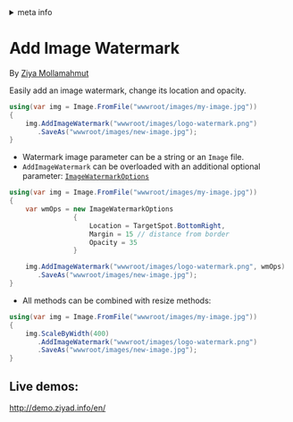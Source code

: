<!-- meta tags details, will be assigned to meta tags inside header by js -->
<div id="meta-info">
<details><summary>meta info</summary>

> * Title: <i id="md-title">LazZiya.ImageResize - Add Image Watermark</i>
> * Keywords: <i id="md-keywords">asp.net-core, image, resize, crop, scale, text watermark, animated, gif</i>
> * Description: <i id="md-description">Image resizing tool for .Net applications to resize images and add text/image watermark, Supports most common image types including animated gif.</i>
> * Author: <i id="md-author">Ziya Mollamahmut</i>
> * Date: <i id="md-date">10-Feb-2021</i>
> * Image: <i id="md-image">https://github.com/LazZiya/Docs/raw/master/LazZiya.ImageResize/v4.0/images/lazziya-imageresize-logo.png</i>
> * Image-alt: <i id="md-image-alt">LazZiya.ImageResize Logo</i>
> * Version: <i id="md-version">v4.0</i>

</details>
</div>

# Add Image Watermark

By [Ziya Mollamahmut](https://github.com/LazZiya)

Easily add an image watermark, change its location and opacity.
````csharp
using(var img = Image.FromFile("wwwroot/images/my-image.jpg"))
{
    img.AddImageWatermark("wwwroot/images/logo-watermark.png")
       .SaveAs("wwwroot/images/new-image.jpg");
}
````

- Watermark image parameter can be a string or an `Image` file.
- `AddImageWatermark` can be overloaded with an additional optional parameter: [`ImageWatermarkOptions`][1]

````csharp
using(var img = Image.FromFile("wwwroot/images/my-image.jpg"))
{
    var wmOps = new ImageWatermarkOptions
                {
                    Location = TargetSpot.BottomRight,
                    Margin = 15 // distance from border
                    Opacity = 35
                }

    img.AddImageWatermark("wwwroot/images/logo-watermark.png", wmOps)
       .SaveAs("wwwroot/images/new-image.jpg");
}
````

- All methods can be combined with resize methods:
````csharp
using(var img = Image.FromFile("wwwroot/images/my-image.jpg"))
{
    img.ScaleByWidth(400)
       .AddImageWatermark("wwwroot/images/logo-watermark.png")
       .SaveAs("wwwroot/images/new-image.jpg");
}
````
## Live demos:
http://demo.ziyad.info/en/

[1]:https://github.com/LazZiya/ImageResize/blob/master/LazZiya.ImageResize/ImageWatermarkOptions.cs